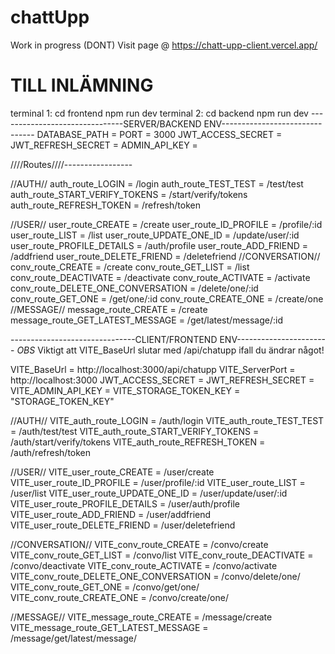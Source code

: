 # chattUpp

Work in progress
(DONT) Visit page @ https://chatt-upp-client.vercel.app/

# TILL INLÄMNING
terminal 1: cd frontend npm run dev
terminal 2: cd backend npm run dev
-------------------------------SERVER/BACKEND ENV-------------------------------
DATABASE_PATH =
PORT = 3000
JWT_ACCESS_SECRET =
JWT_REFRESH_SECRET =
ADMIN_API_KEY =

////Routes////-----------------

//AUTH//
auth_route_LOGIN = /login
auth_route_TEST_TEST = /test/test
auth_route_START_VERIFY_TOKENS = /start/verify/tokens
auth_route_REFRESH_TOKEN = /refresh/token

//USER//
user_route_CREATE = /create
user_route_ID_PROFILE = /profile/:id
user_route_LIST = /list
user_route_UPDATE_ONE_ID = /update/user/:id
user_route_PROFILE_DETAILS = /auth/profile
user_route_ADD_FRIEND = /addfriend
user_route_DELETE_FRIEND = /deletefriend
//CONVERSATION//
conv_route_CREATE = /create
conv_route_GET_LIST = /list
conv_route_DEACTIVATE = /deactivate
conv_route_ACTIVATE = /activate
conv_route_DELETE_ONE_CONVERSATION = /delete/one/:id
conv_route_GET_ONE = /get/one/:id
conv_route_CREATE_ONE = /create/one
//MESSAGE//
message_route_CREATE = /create
message_route_GET_LATEST_MESSAGE = /get/latest/message/:id

-------------------------------CLIENT/FRONTEND ENV-----------------------
_OBS_
Viktigt att VITE_BaseUrl slutar med /api/chatupp ifall du ändrar något!

VITE_BaseUrl = http://localhost:3000/api/chatupp
VITE_ServerPort = http://localhost:3000
JWT_ACCESS_SECRET =
JWT_REFRESH_SECRET =
VITE_ADMIN_API_KEY =
VITE_STORAGE_TOKEN_KEY = "STORAGE_TOKEN_KEY"

//AUTH//
VITE_auth_route_LOGIN = /auth/login
VITE_auth_route_TEST_TEST = /auth/test/test
VITE_auth_route_START_VERIFY_TOKENS = /auth/start/verify/tokens
VITE_auth_route_REFRESH_TOKEN = /auth/refresh/token

//USER//
VITE_user_route_CREATE = /user/create
VITE_user_route_ID_PROFILE = /user/profile/:id
VITE_user_route_LIST = /user/list
VITE_user_route_UPDATE_ONE_ID = /user/update/user/:id
VITE_user_route_PROFILE_DETAILS = /user/auth/profile
VITE_user_route_ADD_FRIEND = /user/addfriend
VITE_user_route_DELETE_FRIEND = /user/deletefriend

//CONVERSATION//
VITE_conv_route_CREATE = /convo/create
VITE_conv_route_GET_LIST = /convo/list
VITE_conv_route_DEACTIVATE = /convo/deactivate
VITE_conv_route_ACTIVATE = /convo/activate
VITE_conv_route_DELETE_ONE_CONVERSATION = /convo/delete/one/
VITE_conv_route_GET_ONE = /convo/get/one/
VITE_conv_route_CREATE_ONE = /convo/create/one/

//MESSAGE//
VITE_message_route_CREATE = /message/create
VITE_message_route_GET_LATEST_MESSAGE = /message/get/latest/message/

